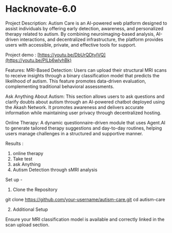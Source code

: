 # Hacknovate-6.0
Project Description: 
Autism Care is an AI-powered web platform designed to assist individuals by offering early detection, awareness, and personalized therapy related to autism. By combining neuroimaging-based analysis, AI-driven interactions, and decentralized infrastructure, the platform provides users with accessible, private, and effective tools for support.

Project demo : 
[https://youtu.be/DbUrQDtyIVQ](https://youtu.be/PlLb6wlvhBk)

Features: 
MRI-Based Detection: Users can upload their structural MRI scans to receive insights through a binary classification model that predicts the likelihood of autism. This feature promotes data-driven evaluation, complementing traditional behavioral assessments.

Ask Anything About Autism: This section allows users to ask questions and clarify doubts about autism through an AI-powered chatbot deployed using the Akash Network. It promotes awareness and delivers accurate information while maintaining user privacy through decentralized hosting.

Online Therapy: A dynamic questionnaire-driven module that uses Agent.AI to generate tailored therapy suggestions and  day-to-day routines, helping users manage challenges in a structured and supportive manner.

Results :
1) online therapy
2)  Take test 
3) ask Anything
4) Autism Detection through sMRI analysis


Set up - 
1. Clone the Repository

git clone https://github.com/your-username/autism-care.git
cd autism-care



2. Additional Setup

Ensure your MRI classification model is available and correctly linked in the scan upload section.

